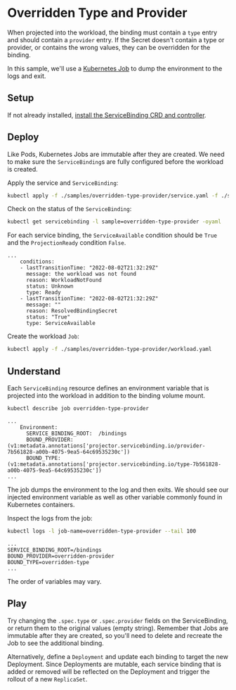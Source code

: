 # Overridden Type and Provider

When projected into the workload, the binding must contain a `type` entry and should contain a `provider` entry.
If the Secret doesn't contain a type or provider, or contains the wrong values, they can be overridden for the binding.

In this sample, we'll use a [Kubernetes Job][kubernetes-jobs] to dump the environment to the logs and exit.

## Setup

If not already installed, [install the ServiceBinding CRD and controller][install].

## Deploy

Like Pods, Kubernetes Jobs are immutable after they are created.
We need to make sure the `ServiceBinding`s are fully configured before the workload is created.

Apply the service and `ServiceBinding`:

```sh
kubectl apply -f ./samples/overridden-type-provider/service.yaml -f ./samples/overridden-type-provider/service-binding.yaml
```

Check on the status of the `ServiceBinding`:

```sh
kubectl get servicebinding -l sample=overridden-type-provider -oyaml
```

For each service binding, the `ServiceAvailable` condition should be `True` and the `ProjectionReady` condition `False`.

```
...
    conditions:
    - lastTransitionTime: "2022-08-02T21:32:29Z"
      message: the workload was not found
      reason: WorkloadNotFound
      status: Unknown
      type: Ready
    - lastTransitionTime: "2022-08-02T21:32:29Z"
      message: ""
      reason: ResolvedBindingSecret
      status: "True"
      type: ServiceAvailable
```

Create the workload `Job`:

```sh
kubectl apply -f ./samples/overridden-type-provider/workload.yaml
```

## Understand

Each `ServiceBinding` resource defines an environment variable that is projected into the workload in addition to the binding volume mount.

```sh
kubectl describe job overridden-type-provider
```

```
...
    Environment:
      SERVICE_BINDING_ROOT:  /bindings
      BOUND_PROVIDER:         (v1:metadata.annotations['projector.servicebinding.io/provider-7b561828-a00b-4075-9ea5-64c69535230c'])
      BOUND_TYPE:             (v1:metadata.annotations['projector.servicebinding.io/type-7b561828-a00b-4075-9ea5-64c69535230c'])
...
```

The job dumps the environment to the log and then exits.
We should see our injected environment variable as well as other variable commonly found in Kubernetes containers.

Inspect the logs from the job:

```sh
kubectl logs -l job-name=overridden-type-provider --tail 100
```

```
...
SERVICE_BINDING_ROOT=/bindings
BOUND_PROVIDER=overridden-provider
BOUND_TYPE=overridden-type
...
```

The order of variables may vary.

## Play

Try changing the `.spec.type` or `.spec.provider` fields on the ServiceBinding, or return them to the original values (empty string).
Remember that Jobs are immutable after they are created, so you'll need to delete and recreate the Job to see the additional binding.

Alternatively, define a `Deployment` and update each binding to target the new Deployment.
Since Deployments are mutable, each service binding that is added or removed will be reflected on the Deployment and trigger the rollout of a new `ReplicaSet`.

[install]: ../../README.md#getting-started
[kubernetes-jobs]: https://kubernetes.io/docs/concepts/workloads/controllers/job/
